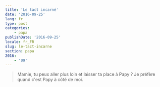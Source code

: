 ```yaml
---
title: 'Le tact incarné'
date: '2016-09-25'
lang: fr
type: post
categories:
    - papa
publishDate: '2016-09-25'
locale: fr_FR
slug: le-tact-incarne
section: papa
2016:
    - '09'
---
```


> Mamie, tu peux aller plus loin et laisser ta place à Papy ? Je préfère quand c'est Papy à côté de moi.